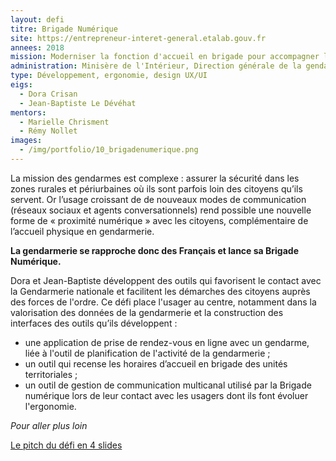 ```yaml
---
layout: defi
titre: Brigade Numérique
site: https://entrepreneur-interet-general.etalab.gouv.fr
annees: 2018
mission: Moderniser la fonction d'accueil en brigade pour accompagner les citoyens et les gendarmes
administration: Minisère de l'Intérieur, Direction générale de la gendarmerie nationale (DGGN)
type: Développement, ergonomie, design UX/UI
eigs:
  - Dora Crisan
  - Jean-Baptiste Le Dévéhat
mentors:
  - Marielle Chrisment
  - Rémy Nollet
images:
  - /img/portfolio/10_brigadenumerique.png
---
```

 
La mission des gendarmes est complexe : assurer la sécurité dans les
zones rurales et périurbaines où ils sont parfois loin des citoyens
qu’ils servent. Or l’usage croissant de de nouveaux modes de communication 
(réseaux sociaux et agents conversationnels) rend possible une nouvelle
forme de « proximité numérique » avec les citoyens, complémentaire de
l’accueil physique en gendarmerie.

**La gendarmerie se rapproche donc des Français et lance sa Brigade
Numérique.** 

Dora et Jean-Baptiste développent des outils qui favorisent le contact 
avec la Gendarmerie nationale et facilitent les démarches des citoyens 
auprès des forces de l'ordre. Ce défi place l'usager au centre, 
notamment dans la valorisation des données de la gendarmerie et 
la construction des interfaces des outils qu’ils développent :
- une application de prise de rendez-vous en ligne avec un gendarme, 
liée à l'outil de planification de l'activité de la gendarmerie ;
- un outil qui recense les horaires d’accueil en brigade des unités 
territoriales ;
- un outil de gestion de communication multicanal utilisé par la 
Brigade numérique lors de leur contact avec les usagers dont ils font évoluer
l'ergonomie. 

_Pour aller plus loin_

[Le pitch du défi en 4 slides](https://www.slideshare.net/Etalab/eig-promo-2-prsentation-du-dfi-brigade-numrique/1)

